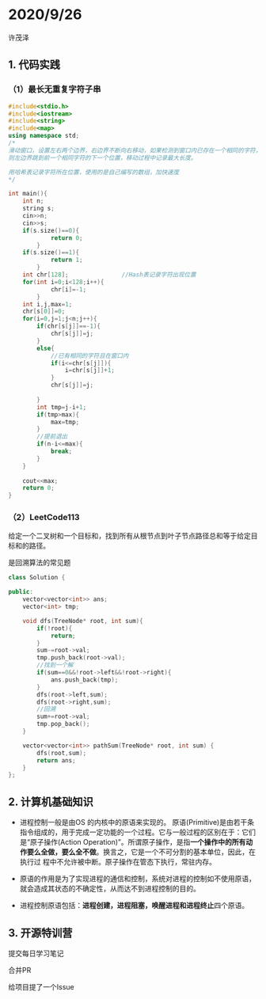 # 2020/9/26

许茂泽

## 1. 代码实践

### （1）最长无重复字符子串

```c++
#include<stdio.h>
#include<iostream>
#include<string>
#include<map> 
using namespace std;
/*
滑动窗口，设置左右两个边界，右边界不断向右移动，如果检测到窗口内已存在一个相同的字符，
则左边界跳到前一个相同字符的下一个位置，移动过程中记录最大长度。 

用哈希表记录字符所在位置，使用的是自己编写的数组，加快速度 
*/

int main(){
	int n;
	string s;
	cin>>n;
	cin>>s;
	if(s.size()==0){
            return 0;
        }
    if(s.size()==1){
            return 1;
        }
    int chr[128];               //Hash表记录字符出现位置
    for(int i=0;i<128;i++){
            chr[i]=-1;
        }           
    int i,j,max=1;
    chr[s[0]]=0;
    for(i=0,j=1;j<n;j++){
        if(chr[s[j]]==-1){                
            chr[s[j]]=j;
        }
        else{
            //已有相同的字符且在窗口内 
			if(i<=chr[s[j]]){
                i=chr[s[j]]+1;                        
            }
            chr[s[j]]=j; 
            
        }
        int tmp=j-i+1;
        if(tmp>max){
            max=tmp;
        }
        //提前退出 
        if(n-i<=max){
            break;
        } 
    }
       
	cout<<max;
	return 0;
} 
```

### （2）LeetCode113

给定一个二叉树和一个目标和，找到所有从根节点到叶子节点路径总和等于给定目标和的路径。

是回溯算法的常见题

```c++
class Solution {

public:    
    vector<vector<int>> ans;
    vector<int> tmp;

    void dfs(TreeNode* root, int sum){
        if(!root){
            return;
        }
        sum-=root->val;
        tmp.push_back(root->val);
        //找到一个解
        if(sum==0&&!root->left&&!root->right){
            ans.push_back(tmp);
        }
        dfs(root->left,sum);
        dfs(root->right,sum);
        //回溯
        sum+=root->val;
        tmp.pop_back();
    }

    vector<vector<int>> pathSum(TreeNode* root, int sum) {
        dfs(root,sum);
        return ans;
    }
};
```

## 2. 计算机基础知识

- 进程控制一般是由OS 的内核中的原语来实现的。 原语(Primitive)是由若干条指令组成的，用于完成一定功能的一个过程。它与一般过程的区别在于：它们是“原子操作(Action Operation)”。所谓原子操作，是指**一个操作中的所有动作要么全做，要么全不做**。换言之，它是一个不可分割的基本单位，因此，在执行过 程中不允许被中断。原子操作在管态下执行，常驻内存。

- 原语的作用是为了实现进程的通信和控制，系统对进程的控制如不使用原语，就会造成其状态的不确定性，从而达不到进程控制的目的。
- 进程控制原语包括：**进程创建，进程阻塞，唤醒进程和进程终止**四个原语。



## 3. 开源特训营

提交每日学习笔记

合并PR

给项目提了一个Issue

